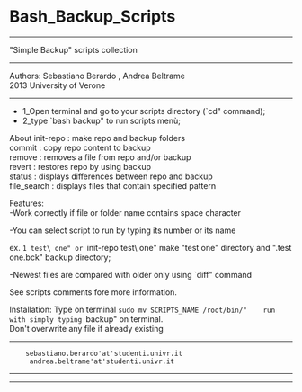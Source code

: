 Bash_Backup_Scripts
===================

*************************************************************************
"Simple Backup" scripts collection 
*************************************************************************
Authors: Sebastiano Berardo , Andrea Beltrame  
2013 University of Verone 
*************************************************************************
* 1_Open terminal and go to your scripts directory (`cd" command);	
* 2_type `bash backup" to run scripts menù;				
									
 About
 	init-repo : make repo and backup folders			
  commit    : copy repo content to backup				
 	remove    : removes a file from repo and/or backup		
 	revert    : restores repo by using backup			
 	status    : displays differences between repo and backup	
 	file_search : displays files that contain specified pattern	
									
 Features:								
 -Work correctly if file or folder name contains space character	
 									
 -You can select script to run by typing its number or its name	
									
  ex. `1 test\ one" or `init-repo test\ one" make "test one" directory 
	and ".test one.bck" backup directory;				
									
 -Newest files are compared with older only using `diff" command	
									
 See scripts comments fore more information.				
	 								
 Installation: Type on terminal `sudo mv SCRIPTS_NAME /root/bin/"	
		run with simply typing `backup" on terminal.		
		Don't overwrite any file if already existing		
*************************************************************************
		sebastiano.berardo'at'studenti.univr.it			
		 andrea.beltrame'at'studenti.univr.it			
*************************************************************************
*************************************************************************
